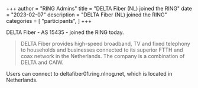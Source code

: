 +++
author = "RING Admins"
title = "DELTA Fiber (NL) joined the RING"
date = "2023-02-07"
description = "DELTA Fiber (NL) joined the RING"
categories = [
    "participants",
]
+++

DELTA Fiber - AS 15435 - joined the RING today.

> DELTA Fiber provides high-speed broadband, TV and fixed telephony to households and businesses connected to its superior FTTH and coax network in the Netherlands. The company is a combination of DELTA and CAIW.

Users can connect to deltafiber01.ring.nlnog.net, which is located in Netherlands.

